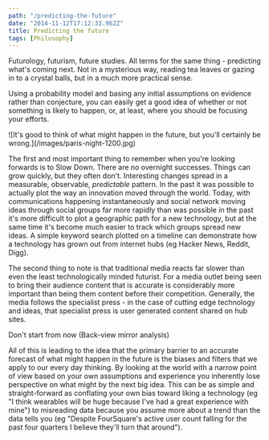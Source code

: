 ```yaml
---
path: "/predicting-the-future"
date: "2014-11-12T17:12:33.962Z"
title: Predicting the future
tags: [Philosophy]
---
```

Futurology, futurism, future studies. All terms for the same thing - predicting what's coming next. Not in a mysterious way, reading tea leaves or gazing in to a crystal balls, but in a much more practical sense. 

Using a probability model and basing any initial assumptions on evidence rather than conjecture, you can easily get a good idea of whether or not something is likely to happen, or, at least, where you should be focusing your efforts.

<!-- more -->

<aside>![It's good to think of what might happen in the future, but you'll certainly be wrong.](/images/paris-night-1200.jpg)</aside>

The first and most important thing to remember when you're looking forwards is to Slow Down. There are no overnight successes. Things can grow quickly, but they often don't. Interesting changes spread in a measurable, observable, *predictable* pattern. In the past it was possible to actually plot the way an innovation moved through the world. Today, with communications happening instantaneously and social network moving ideas through social groups far more rapidly than was possible in the past it's more difficult to plot a geographic path for a new technology, but at the same time it's become much easier to track which groups spread new ideas. A simple keyword search plotted on a timeline can demonstrate how a technology has grown out from internet hubs (eg Hacker News, Reddit, Digg).

The second thing to note is that traditional media reacts far slower than even the least technologically minded futurist. For a media outlet being seen to bring their audience content that is accurate is considerably more important than being them content before their competition. Generally, the media follows the specialist press - in the case of cutting edge technology and ideas, that specialist press is user generated content shared on hub sites.

Don't start from now (Back-view mirror analysis)

All of this is leading to the idea that the primary barrier to an accurate forecast of what might happen in the future is the biases and filters that we apply to our every day thinking. By looking at the world with a narrow point of view based on your own assumptions and experience you inherently lose perspective on what might by the next big idea. This can be as simple and straight-forward as conflating your own bias toward liking a technology (eg "I think wearables will be huge because I've had a great experience with mine") to misreading data because you assume more about a trend than the data tells you (eg "Despite FourSquare's active user count falling for the past four quarters I believe they'll turn that around").

